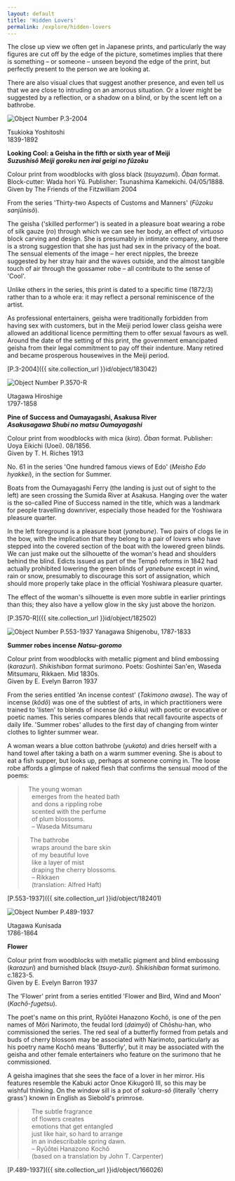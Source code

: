 ```yaml
---
layout: default
title: 'Hidden Lovers'
permalink: /explore/hidden-lovers
---
```

The close up view we often get in Japanese prints, and particularly the way figures are cut off by the edge of the picture, sometimes implies that there is something – or someone – unseen beyond the edge of the print, but perfectly present to the person we are looking at.

There are also visual clues that suggest another presence, and even tell us that we are close to intruding on an amorous situation. Or a lover might be suggested by a reflection, or a shadow on a blind, or by the scent left on a bathrobe.

![Object Number P.3-2004]({{site.baseurl}}/images/hiddenlovers/P_3_2004_CE.jpeg)

Tsukioka Yoshitoshi  
1839-1892

**Looking Cool: a Geisha in the fifth or sixth year of Meiji**  
_**Suzushisô Meiji goroku nen irai geigi no fûzoku**_

Colour print from woodblocks with gloss black (_tsuyazumi_). _Ôban_ format. Block-cutter: Wada hori Yû. Publisher: Tsunashima Kamekichi. 04/05/1888.  
Given by The Friends of the Fitzwilliam 2004

From the series 'Thirty-two Aspects of Customs and Manners' (_Fûzoku sanjûnisô_).

The geisha ('skilled performer') is seated in a pleasure boat wearing a robe of silk gauze (_ro_) through which we can see her body, an effect of virtuoso block carving and design. She is presumably in intimate company, and there is a strong suggestion that she has just had sex in the privacy of the boat. The sensual elements of the image – her erect nipples, the breeze suggested by her stray hair and the waves outside, and the almost tangible touch of air through the gossamer robe – all contribute to the sense of 'Cool'.

Unlike others in the series, this print is dated to a specific time (1872/3) rather than to a whole era: it may reflect a personal reminiscence of the artist.

As professional entertainers, geisha were traditionally forbidden from having sex with customers, but in the Meiji period lower class geisha were allowed an additional licence permitting them to offer sexual favours as well. Around the date of the setting of this print, the government emancipated geisha from their legal commitment to pay off their indenture. Many retired and became prosperous housewives in the Meiji period.

[P.3-2004]({{ site.collection_url }}id/object/183042)


![Object Number P.3570-R]({{site.baseurl}}/images/hiddenlovers/p_3570_r_1_201308_mfj22_dc2.jpeg)

Utagawa Hiroshige  
1797-1858

**Pine of Success and Oumayagashi, Asakusa River**  
_**Asakusagawa Shubi no matsu Oumayagashi**_

Colour print from woodblocks with mica (_kira_). _Ôban_ format. Publisher: Uoya Eikichi (Uoei). 08/1856.  
Given by T. H. Riches 1913

No. 61 in the series 'One hundred famous views of Edo' (_Meisho Edo hyakkei_), in the section for Summer.

Boats from the Oumayagashi Ferry (the landing is just out of sight to the left) are seen crossing the Sumida River at Asakusa. Hanging over the water is the so-called Pine of Success named in the title, which was a landmark for people travelling downriver, especially those headed for the Yoshiwara pleasure quarter.

In the left foreground is a pleasure boat (_yanebune_). Two pairs of clogs lie in the bow, with the implication that they belong to a pair of lovers who have stepped into the covered section of the boat with the lowered green blinds. We can just make out the silhouette of the woman's head and shoulders behind the blind. Edicts issued as part of the Tempô reforms in 1842 had actually prohibited lowering the green blinds of _yanebune_ except in wind, rain or snow, presumably to discourage this sort of assignation, which should more properly take place in the official Yoshiwara pleasure quarter.

The effect of the woman's silhouette is even more subtle in earlier printings than this; they also have a yellow glow in the sky just above the horizon.

[P.3570-R]({{ site.collection_url }}id/object/182502)

![Object Number P.553-1937]({{site.baseurl}}/images/hiddenlovers/P_553_1937_CE.jpeg)
Yanagawa Shigenobu, 1787-1833

**Summer robes incense** _**Natsu-goromo**_

Colour print from woodblocks with metallic pigment and blind embossing (_karazuri_). _Shikishiban_ format surimono. Poets: Goshintei San'en, Waseda Mitsumaru, Rikkaen. Mid 1830s.  
Given by E. Evelyn Barron 1937

From the series entitled 'An incense contest' (_Takimono awase_). The way of incense (_kôdô_) was one of the subtlest of arts, in which practitioners were trained to 'listen' to blends of incense (_kô o kiku_) with poetic or evocative or poetic names. This series compares blends that recall favourite aspects of daily life. 'Summer robes' alludes to the first day of changing from winter clothes to lighter summer wear.

A woman wears a blue cotton bathrobe (_yukata_) and dries herself with a hand towel after taking a bath on a warm summer evening. She is about to eat a fish supper, but looks up, perhaps at someone coming in. The loose robe affords a glimpse of naked flesh that confirms the sensual mood of the poems:

>  The young woman  
    emerges from the heated bath  
    and dons a rippling robe  
    scented with the perfume  
    of plum blossoms.  
    – Waseda Mitsumaru

>   The bathrobe  
    wraps around the bare skin  
    of my beautiful love  
    like a layer of mist  
    draping the cherry blossoms.  
    – Rikkaen  
    (translation: Alfred Haft)

[P.553-1937]({{ site.collection_url }}id/object/182401)


![Object Number P.489-1937]({{site.baseurl}}/images/hiddenlovers/p_489_1937_1_201308_mfj22_dc2.jpeg)

Utagawa Kunisada  
1786-1864

**Flower**

Colour print from woodblocks with metallic pigment and blind embossing (_karazuri_) and burnished black (_tsuya-zuri_). _Shikishiban_ format surimono. c.1823-5.  
Given by E. Evelyn Barron 1937

The 'Flower' print from a series entitled 'Flower and Bird, Wind and Moon' (_Kachô-fugetsu_).

The poet's name on this print, Ryûôtei Hanazono Kochô, is one of the pen names of Môri Narimoto, the feudal lord (_daimyô_) of Chôshu-han, who commissioned the series. The red seal of a butterfly formed from petals and buds of cherry blossom may be associated with Narimoto, particularly as his poetry name Kochô means 'Butterfly', but it may be associated with the geisha and other female entertainers who feature on the surimono that he commissioned.

A geisha imagines that she sees the face of a lover in her mirror. His features resemble the Kabuki actor Onoe Kikugorô III, so this may be wishful thinking. On the window sill is a pot of _sakura-sô_ (literally 'cherry grass') known in English as Siebold's primrose.

>    The subtle fragrance  
    of flowers creates  
    emotions that get entangled  
    just like hair, so hard to arrange  
    in an indescribable spring dawn.  
    – Ryûôtei Hanazono Kochô  
    (based on a translation by John T. Carpenter)

[P.489-1937]({{ site.collection_url }}id/object/166026)
